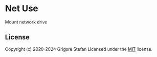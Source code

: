 # Net Use

Mount network drive

## License

Copyright (c) 2020-2024 Grigore Stefan
Licensed under the [MIT](LICENSE) license.
